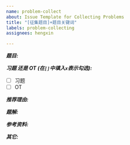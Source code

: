 ```yaml
---
name: problem-collect
about: Issue Template for Collecting Problems
title: "[征集题目]+题目关键词"
labels: problem-collecting
assignees: hengxin

---
```


***题目:***

***习题 还是 OT (在`[]`中填入`x`表示勾选):***
- [ ] 习题
- [ ] OT

***推荐理由:***

***题解:***

***参考资料:***

***其它:***
